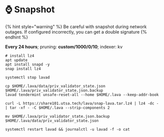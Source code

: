 # ⌚ Snapshot

{% hint style="warning" %}
Be careful with snapshot during network outages. If configured incorrectly, you can get a double signature
{% endhint %}



**Every 24 hours**; pruning: **custom/1000/0/10**; indexer: kv

```shell
# install lz4
apt update
apt install snapd -y
snap install lz4
```

```shell
systemctl stop lavad

cp $HOME/.lava/data/priv_validator_state.json $HOME/.lava/priv_validator_state.json.backup
lavad tendermint unsafe-reset-all --home $HOME/.lava --keep-addr-book

curl -L https://share101.utsa.tech/lava/snap-lava.tar.lz4 | lz4 -dc - | tar -xf - -C $HOME/.lava --strip-components 2

mv $HOME/.lava/priv_validator_state.json.backup $HOME/.lava/data/priv_validator_state.json

systemctl restart lavad && journalctl -u lavad -f -o cat
```

